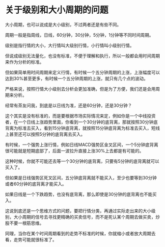 # 关于级别和大小周期的问题

大小周期，也可以说成是大小级别，不过两者还是有些不同。

周期一般是指周线，日线，60分钟，30分钟，5分钟，1分钟等不同时间周期。

级别是指行情的大小，大行情叫大级别行情，小行情叫小级别行情。

但说成级别无法量化，也没有标准，不便于理解和执行，所以一般都会用时间周期来作为分析的标准。

但如果简单用时间周期来定义行情，有时候一个五分钟周期的上涨，上涨幅度可以达到30%甚至更多，有时候一个五分钟周期的上涨，就只有几个点的波动。

严格来说，按照行情大小级别去分析会更加准确，但是为了方便，我们还是会用周期来分析。

经常有茶友问我，到底是以日线为准，还是60分钟，还是30分钟？

这个其实是没有标准的，而是要根据市场实际情况来定，例如你是一个中线投资者，在一个日线上涨趋势里面，你看到一个30分钟的底背离，那就按照30分钟底背离为标准去买入，看到15分钟底背离，就按照15分钟底背离为标准去买入，短线上甚至还可以按照5分钟的底背离去买入。

有时候，一个强势上涨行情，例如日线MACD强势区金叉区间，一个5分钟底背离很可能就是短期底部了，后面一波拉升直接上涨30%上去都是有可能的。

这种时候，你就不可能还去等一个30分钟的底背离，只要有5分钟的底背离就可以买入了。

但如果是日线强势区死叉区间，五分钟底背离就不能买入，至少也要等到30分钟或者60分钟的底背离才能买入。

如果日线是一个下跌趋势，也没有底背离，那么即使是30分钟的底背离也不能买入。

这说到底还是一个思维方式的问题，要把行情分类，再通过实际走出来的大小级别，大小周期的信号去寻找更精确的买卖信号，而不是死认某个周期去做买卖，炒股不要一根筋思维。

同理，当你在某个时间周期看到的走势不标准的时候，你就缩小或者放大周期去看，走势可能就很标准了。